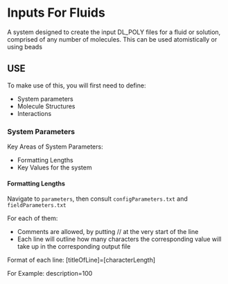 # Inputs For Fluids
A system designed to create the input DL_POLY files for a fluid or solution, comprised of any number of molecules. This can be used atomistically or using beads 

## USE 
To make use of this, you will first need to define:
- System parameters
- Molecule Structures
- Interactions

### System Parameters 
Key Areas of System Parameters:
- Formatting Lengths
- Key Values for the system 

#### Formatting Lengths
Navigate to `parameters`, then consult `configParameters.txt` and `fieldParameters.txt`

For each of them:
- Comments are allowed, by putting // at the very start of the line
- Each line will outline how many characters the corresponding value will take up in the corresponding output file

Format of each line:
  [titleOfLine]=[characterLength]

For Example:
  description=100
